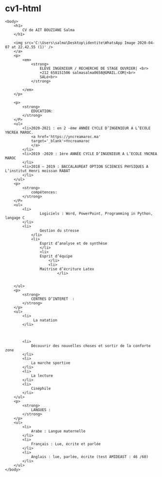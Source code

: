 # cv1-html
<!DOCTYPE html>
<html lang='en'>
    <head>
        <meta charset='UTF-8'/>
        <title> CV de AIT BOUZIANE Salma </title>
    </head>

    <body>
        <h1> 
            CV de AIT BOUZIANE Salma 
        </h1>

        <img src='C:\Users\salma\Desktop\identite\WhatsApp Image 2020-04-07 at 22.42.55 (1)' /> 
        </a>
        <p>
            <em>
                <strong>
                    ELEVE INGENIEUR / RECHERCHE DE STAGE OUVRIER| <br>
                    +212 658151506 salmasalma0658@GMAIL.COM|<br>
                    SALé<br>
                </strong>

            </em>
        </p>

        <p>
            <strong>
                EDUCATION:
            </strong>
        </P>
        <ul>
            <li>2020-2021 : en 2 -ème ANNÉE CYCLE D’INGENIEUR A L’ECOLE YNCREA MAROC.
                <a href='https://yncreamaroc.ma'
                target='_blank'>Yncreamaroc
                </a>
            </li>
            <li>2019 -2020 : 1ère ANNÉE CYCLE D’INGENIEUR A L’ECOLE YNCREA MAROC
            </li>
            <li>2018 – 2019 : BACCALAUREAT OPTION SCIENCES PHYSIQUES A L’institut Henri moissan RABAT
            </li>
        </ul>
        <p>
            <strong>
                compétences:
            </strong>
        </P>
        <ul>
            <li>
                	Logiciels : Word, PowerPoint, Programming in Python, langage C 
            </li>
            <li>
                	Gestion du stresse
                </li>
                <li>
                	Esprit d’analyse et de synthèse
                    </li>
                    <li>
                    Esprit d’équipe
                        </li> 
                        <li>
                	Maitrise d’écriture Latex
                            </li>   


        </ul>
        <p>
            <strong>
                CENTRES D’INTERET  :
            </strong>
        </p>
        <ul>
            <li>
                 La natation
            </li>
        

        
            <li>
                Découvrir des nouvelles choses et sortir de la conforte zone
            </li>
            <li>
                La marche sportive
            </li>
            <li>
                La lecture
            </li>
            <li>
                Cinéphile
            </li>
        </ul>
        <p>
            <strong>
                LANGUES :
            </strong>
        </p>
        <ul>
            <li>
                Arabe : Langue maternelle 
            </li>
            <li>
                Français : Lue, écrite et parlée 
            </li>
            <li>
                Anglais : lue, parlée, écrite (test AMIDEAST : 46 /60)
            </li>
        </ul>
    </body>

</html>
